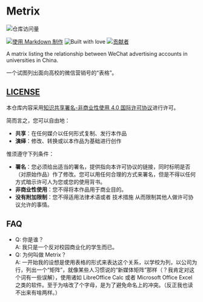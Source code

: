 # Metrix

![仓库访问量](http://hits.dwyl.com/Geno1024/metrix.svg)

[![使用 Markdown 制作](https://img.shields.io/badge/made%20with-Markdown-brightgreen.svg)](https://github.com/Geno1024/metrix/search?l=Markdown) ![Built with love](https://img.shields.io/badge/built%20with-love-pink.svg) [![贡献者](https://img.shields.io/github/contributors/Geno1024/metrix.svg)](https://github.com/Geno1024/metrix/graphs/contributors)

A matrix listing the relationship between WeChat advertising accounts in universities in China.

一个试图列出面向高校的微信营销号的“表格”。

## [LICENSE](https://github.com/Geno1024/metrix/blob/master/LICENSE.txt)

本仓库内容采用[知识共享署名-非商业性使用 4.0 国际许可协议](http://creativecommons.org/licenses/by-nc/4.0/)进行许可。

简而言之，您可以自由地：

- **共享**：在任何媒介以任何形式复制、发行本作品
- **演绎**：修改、转换或以本作品为基础进行创作

惟须遵守下列条件：

- **署名**：您必须给出适当的署名，提供指向本许可协议的链接，同时标明是否（对原始作品）作了修改。您可以用任何合理的方式来署名，但是不得以任何方式暗示许可人为您或您的使用背书。
- **非商业性使用**：您不得将本作品用于商业目的。
- **没有附加限制**：您不得适用法律术语或者 技术措施 从而限制其他人做许可协议允许的事情。

## FAQ

- Q: 你是谁？  
  A: 我只是一个反对校园商业化的学生而已。
- Q: 为何叫做 Metrix？  
  A: 一开始我的设想是使用表格的形式来表达这个关系，以学校为列，以公司为行，列出一个“矩阵”，就像某些人习惯说的“新媒体矩阵”那样（？我肯定对这个词有一些误解），使用诸如 LibreOffice Calc 或者 Microsoft Office Excel 之类的软件。至于为啥改了个字母，是为了避免命名上的冲突。（反正我也读不出来有啥两样。）
